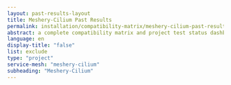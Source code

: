 ```yaml
---
layout: past-results-layout
title: Meshery-Cilium Past Results
permalink: installation/compatibility-matrix/meshery-cilium-past-results
abstract: a complete compatibility matrix and project test status dashboard.
language: en
display-title: "false"
list: exclude
type: "project"
service-mesh: "meshery-cilium"
subheading: "Meshery-Cilium"
---
```

